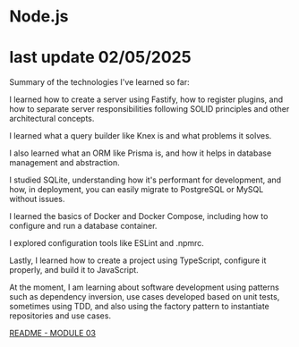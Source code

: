 # Node.js

# last update 02/05/2025

Summary of the technologies I've learned so far:

I learned how to create a server using Fastify, how to register plugins, and how to separate server responsibilities following SOLID principles and other architectural concepts.

I learned what a query builder like Knex is and what problems it solves.

I also learned what an ORM like Prisma is, and how it helps in database management and abstraction.

I studied SQLite, understanding how it's performant for development, and how, in deployment, you can easily migrate to PostgreSQL or MySQL without issues.

I learned the basics of Docker and Docker Compose, including how to configure and run a database container.

I explored configuration tools like ESLint and .npmrc.

Lastly, I learned how to create a project using TypeScript, configure it properly, and build it to JavaScript.

At the moment, I am learning about software development using patterns such as dependency inversion, use cases developed based on unit tests, sometimes using TDD, and also using the factory pattern to instantiate repositories and use cases.

[README - MODULE 03](https://github.com/FelipePinheiroRegina/class-nodejs/tree/main/api-rest-module03-solid)
